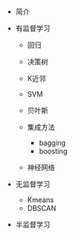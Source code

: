 * 简介

* 有监督学习

  * 回归

  * 决策树
  * K近邻
  * SVM
  * 贝叶斯
  * 集成方法
    * bagging
    * boosting
  * 神经网络

* 无监督学习

  * Kmeans
  * DBSCAN

* 半监督学习


